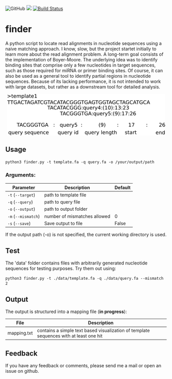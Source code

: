 ![GitHub](https://img.shields.io/github/license/mschemmel/motifs)
<img src="https://img.shields.io/badge/python-3.6--3.9-9cf.svg?style=flat">
[![Build Status](https://travis-ci.org/mschemmel/motifs.svg?branch=master)](https://travis-ci.org/mschemmel/motifs)

# finder

A python script to locate read alignments in nucleotide sequences using a naive matching approach. I know, slow, but the project startet initially to learn more about the read alignment problem. A long-term goal consists of the implementation of Boyer-Moore. The underlying idea was to identify binding sites that comprise only a few nucleotides in target sequences, such as those required for miRNA or primer binding sites. Of course, it can also be used as a general tool to identify partial regions in nucleotide sequences. Because of its lacking performance, it is not intended to work with large datasets, but rather as a downstream tool for detailed analysis. 
<p align="center">
<img src="/images/illustrate_mapping.png">
</p>

## Usage
```
python3 finder.py -t template.fa -q query.fa -o /your/output/path 
```
### Arguments:
| Parameter | Description | Default |
| --------- | ----------- | --------|
| `-t` (`--target`) | path to template file ||
| `-q` (`--query`) | path to query file ||
| `-o` (`--output`) | path to output folder ||
| `-m` (`--mismatch`) | number of mismatches allowed | 0 |
| `-s` (`--save`) | Save output to file | False |

If the output path (-o) is not specified, the current working directory is used.
## Test

The 'data' folder contains files with arbitrarily generated nucleotide sequences for testing purposes. Try them out using:

```
python3 finder.py -t ./data/template.fa -q ./data/query.fa --mismatch 2
```
## Output
The output is structured into a mapping file (__in progress__):

| File | Description |
| ---- | ----------- |
| mapping.txt | contains a simple text based visualization of template sequences with at least one hit |

## Feedback
If you have any feedback or comments, please send me a mail or open an issue on github.
